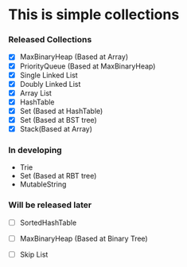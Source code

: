 # This is simple collections 

### Released Collections

- [x] MaxBinaryHeap (Based at Array)
- [x] PriorityQueue (Based at MaxBinaryHeap)
- [x] Single Linked List
- [x] Doubly Linked List
- [x] Array List
- [x] HashTable
- [x] Set (Based at HashTable)
- [x] Set (Based at BST tree)
- [x] Stack(Based at Array)

### In developing
- Trie
- Set (Based at RBT tree)
- MutableString

### Will be released later

- [ ] SortedHashTable
- [ ] MaxBinaryHeap (Based at Binary Tree)
- [ ] Skip List





